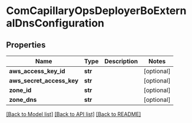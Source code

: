 # ComCapillaryOpsDeployerBoExternalDnsConfiguration

## Properties
Name | Type | Description | Notes
------------ | ------------- | ------------- | -------------
**aws_access_key_id** | **str** |  | [optional] 
**aws_secret_access_key** | **str** |  | [optional] 
**zone_id** | **str** |  | [optional] 
**zone_dns** | **str** |  | [optional] 

[[Back to Model list]](../README.md#documentation-for-models) [[Back to API list]](../README.md#documentation-for-api-endpoints) [[Back to README]](../README.md)


